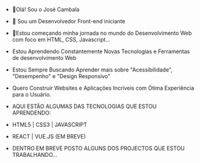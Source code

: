 - 👋Olá! Sou o José Cambala
- 👀 Sou um Desenvolvedor Front-end iniciante
- 🌱Estou começando minha jornada no mundo do Desenvolvimento Web com foco em HTML, CSS, Javascript...
- Estou Aprendendo Constantemente Novas Tecnologias e Ferramentas de desenvolvimento Web
- Estou Sempre Buscando Aprender mais sobre "Acessibilidade", "Desempenho" e "Design Responsivo"
- Quero Construir Websites e Aplicações Incríveis com Ótima Experiência para o Usuário.

- AQUI ESTÃO ALGUMAS DAS TECNOLOGIAS QUE ESTOU APRENDENDO:
- HTML5 | CSS3 | JAVASCRIPT
- REACT | VUE.JS (EM BREVE)

- DENTRO EM BREVE POSTO ALGUNS DOS PROJECTOS QUE ESTOU TRABALHANDO...
